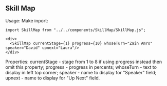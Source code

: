 ## Skill Map

Usage:
Make inport:
```
import SkillMap from "../../components/SkillMap/SkillMap.js";
```

```
<div>
  <SkillMap currentStage={1} progress={10} whoseTurn="Zain Amro" speaker="David" upnext="Laura"/>
</div>
```
Properties:
currentStage - stage from 1 to 8
  if using progress instead then omit this property;
progress - progress in percents;
whoseTurn - text to display in left top corner;
speaker - name to display for "Speaker" field;
upnext - name to display for "Up Next" field.
